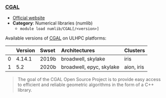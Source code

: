 ### [CGAL](https://www.cgal.org/)

* [Official website](https://www.cgal.org/)
* __Category__: Numerical libraries (numlib)
    -  `module load numlib/CGAL[/<version>]`

Available versions of [CGAL](https://www.cgal.org/) on ULHPC platforms:

|    | Version   | Swset   | Architectures            | Clusters   |
|---:|:----------|:--------|:-------------------------|:-----------|
|  0 | 4.14.1    | 2019b   | broadwell, skylake       | iris       |
|  1 | 5.2       | 2020b   | broadwell, epyc, skylake | aion, iris |

> The goal of the CGAL Open Source Project is to provide easy access to efficient and reliable geometric algorithms in the form of a C++ library.
